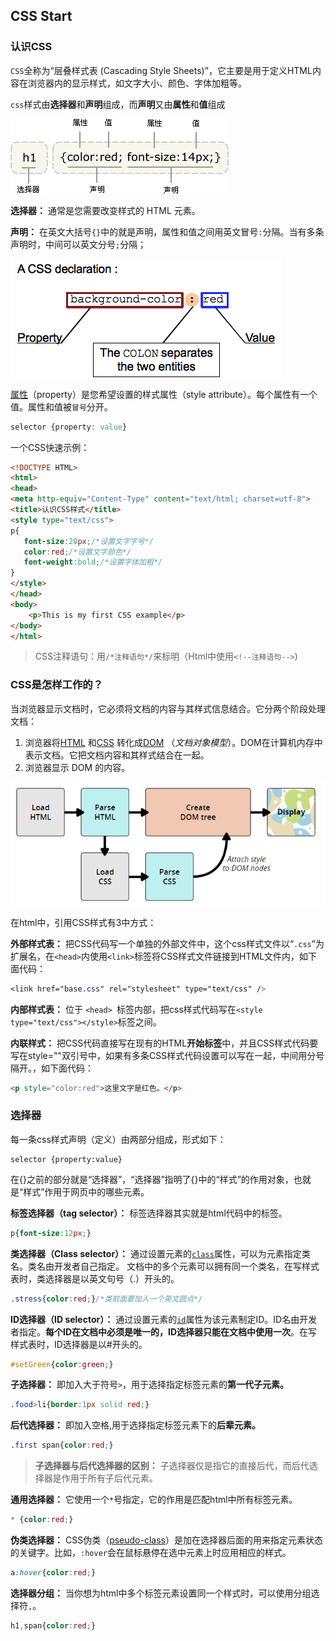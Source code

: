 ## CSS Start

### 认识CSS

`CSS`全称为“层叠样式表 (Cascading Style Sheets)”，它主要是用于定义HTML内容在浏览器内的显示样式，如文字大小、颜色、字体加粗等。

`css`样式由**选择器**和**声明**组成，而**声明**又由**属性**和**值**组成

![ct_css_selector](../img/html_css_js/ct_css_selector.png)

**选择器：** 通常是您需要改变样式的 HTML 元素。

**声明：** 在英文大括号`{}`中的就是声明，属性和值之间用英文冒号`:`分隔。当有多条声明时，中间可以英文分号`;`分隔；

![ct_css_selector](../img/html_css_js/css_syntax_declaration.png)

[属性](https://developer.mozilla.org/en-US/docs/Glossary/property/CSS)（property）是您希望设置的样式属性（style attribute）。每个属性有一个值。属性和值被`冒号`分开。

```css
selector {property: value}
```

一个CSS快速示例：

```html
<!DOCTYPE HTML>
<html>
<head>
<meta http-equiv="Content-Type" content="text/html; charset=utf-8">
<title>认识CSS样式</title>
<style type="text/css">
p{
   font-size:20px;/*设置文字字号*/
   color:red;/*设置文字颜色*/
   font-weight:bold;/*设置字体加粗*/
}
</style>
</head>
<body>
    <p>This is my first CSS example</p>
</body>
</html>
```

> CSS注释语句：用`/*注释语句*/`来标明（Html中使用`<!--注释语句-->`)

### CSS是怎样工作的？

当浏览器显示文档时，它必须将文档的内容与其样式信息结合。它分两个阶段处理文档：

1. 浏览器将[HTML](https://developer.mozilla.org/en-US/docs/Glossary/HTML) 和[CSS](https://developer.mozilla.org/en-US/docs/Glossary/CSS) 转化成[DOM](https://developer.mozilla.org/en-US/docs/Glossary/DOM) （*文档对象模型*）。DOM在计算机内存中表示文档。它把文档内容和其样式结合在一起。
2. 浏览器显示 DOM 的内容。

![rendering.png](../img/html_css_js/rendering.png)

在html中，引用CSS样式有3中方式：

**外部样式表：** 把CSS代码写一个单独的外部文件中，这个css样式文件以“`.css`”为扩展名，在`<head>`内使用`<link>`标签将CSS样式文件链接到HTML文件内，如下面代码：

```css
<link href="base.css" rel="stylesheet" type="text/css" />
```

**内部样式表：** 位于 `<head> `标签内部，把css样式代码写在`<style type="text/css"></style>`标签之间。

**内联样式：** 把CSS代码直接写在现有的HTML**开始标签**中，并且CSS样式代码要写在style=""双引号中，如果有多条CSS样式代码设置可以写在一起，中间用分号隔开。，如下面代码：

```html
<p style="color:red">这里文字是红色。</p>
```

### 选择器

每一条css样式声明（定义）由两部分组成，形式如下：

```
selector {property:value}
```

在{}之前的部分就是“选择器”，“选择器”指明了{}中的“样式”的作用对象，也就是“样式”作用于网页中的哪些元素。

**标签选择器（tag selector）：** 标签选择器其实就是html代码中的标签。

```css
p{font-size:12px;}
```

**类选择器（Class selector）：** 通过设置元素的[`class`](https://developer.mozilla.org/en-US/docs/Web/HTML/Global_attributes#attr-class)属性，可以为元素指定类名。类名由开发者自己指定。 文档中的多个元素可以拥有同一个类名，在写样式表时，类选择器是以英文句号（.）开头的。

```css
.stress{color:red;}/*类前面要加入一个英文圆点*/
```

**ID选择器（ID selector）：** 通过设置元素的[`id`](https://developer.mozilla.org/en-US/docs/Web/HTML/Global_attributes#id)属性为该元素制定ID。ID名由开发者指定。**每个ID在文档中必须是唯一的，ID选择器只能在文档中使用一次**。在写样式表时，ID选择器是以#开头的。

```css
#setGreen{color:green;}
```

**子选择器：** 即加入大于符号`>`，用于选择指定标签元素的**第一代子元素。**

```css
.food>li{border:1px solid red;}
```

**后代选择器：** 即加入空格,用于选择指定标签元素下的**后辈元素。**

```css
.first span{color:red;}
```

> **子选择器与后代选择器的区别：** 子选择器仅是指它的直接后代，而后代选择器是作用于所有子后代元素。

**通用选择器：** 它使用一个`*`号指定，它的作用是匹配html中所有标签元素。

```css
* {color:red;}
```

**伪类选择器：** CSS伪类（[pseudo-class](https://developer.mozilla.org/en-US/docs/Web/Guide/CSS/Pseudo-classes)）是加在选择器后面的用来指定元素状态的关键字。比如，`:hover`会在鼠标悬停在选中元素上时应用相应的样式。

```css
a:hover{color:red;}
```

**选择器分组：** 当你想为html中多个标签元素设置同一个样式时，可以使用分组选择符`,`。

```css
h1,span{color:red;}
```

